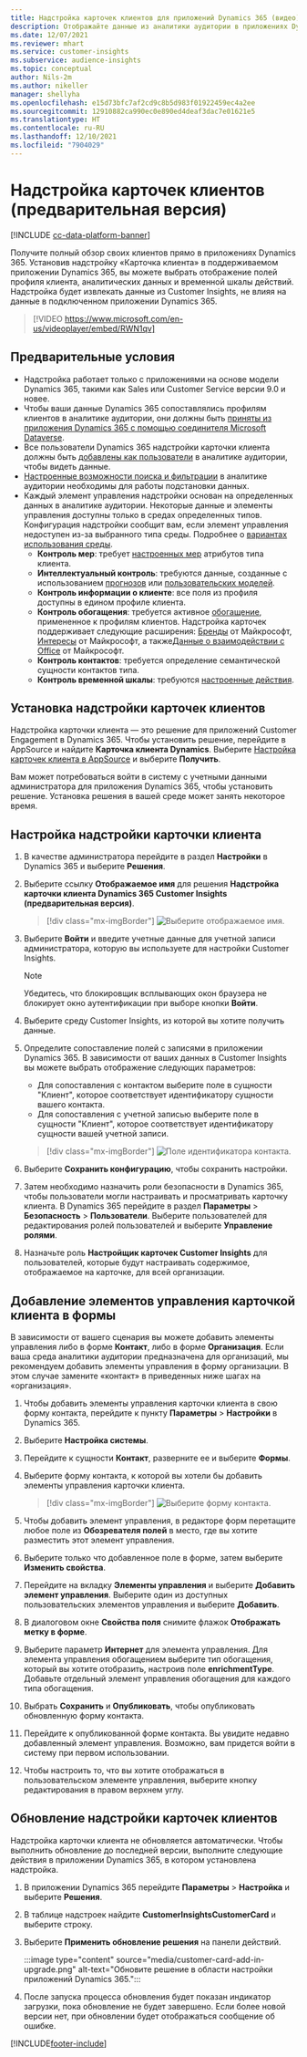 ```yaml
---
title: Надстройка карточек клиентов для приложений Dynamics 365 (видео)
description: Отображайте данные из аналитики аудитории в приложениях Dynamics 365 с помощью этой надстройки.
ms.date: 12/07/2021
ms.reviewer: mhart
ms.service: customer-insights
ms.subservice: audience-insights
ms.topic: conceptual
author: Nils-2m
ms.author: nikeller
manager: shellyha
ms.openlocfilehash: e15d73bfc7af2cd9c8b5d983f01922459ec4a2ee
ms.sourcegitcommit: 12910882ca990ec0e890ed4deaf3dac7e01621e5
ms.translationtype: HT
ms.contentlocale: ru-RU
ms.lasthandoff: 12/10/2021
ms.locfileid: "7904029"
---
```

# <a name="customer-card-add-in-preview"></a>Надстройка карточек клиентов (предварительная версия)

[!INCLUDE [cc-data-platform-banner](../includes/cc-data-platform-banner.md)]

Получите полный обзор своих клиентов прямо в приложениях Dynamics 365. Установив надстройку «Карточка клиента» в поддерживаемом приложении Dynamics 365, вы можете выбрать отображение полей профиля клиента, аналитических данных и временной шкалы действий. Надстройка будет извлекать данные из Customer Insights, не влияя на данные в подключенном приложении Dynamics 365.

> [!VIDEO https://www.microsoft.com/en-us/videoplayer/embed/RWN1qv]

## <a name="prerequisites"></a>Предварительные условия

- Надстройка работает только с приложениями на основе модели Dynamics 365, такими как Sales или Customer Service версии 9.0 и новее.
- Чтобы ваши данные Dynamics 365 сопоставлялись профилям клиентов в аналитике аудитории, они должны быть [приняты из приложения Dynamics 365 с помощью соединителя Microsoft Dataverse](connect-power-query.md).
- Все пользователи Dynamics 365 надстройки карточки клиента должны быть [добавлены как пользователи](permissions.md) в аналитике аудитории, чтобы видеть данные.
- [Настроенные возможности поиска и фильтрации](search-filter-index.md) в аналитике аудитории необходимы для работы подстановки данных.
- Каждый элемент управления надстройки основан на определенных данных в аналитике аудитории. Некоторые данные и элементы управления доступны только в средах определенных типов. Конфигурация надстройки сообщит вам, если элемент управления недоступен из-за выбранного типа среды. Подробнее о [вариантах использования среды](work-with-business-accounts.md).
  - **Контроль мер**: требует [настроенных мер](measures.md) атрибутов типа клиента.
  - **Интеллектуальный контроль**: требуются данные, созданные с использованием [прогнозов](predictions.md) или [пользовательских моделей](custom-models.md).
  - **Контроль информации о клиенте**: все поля из профиля доступны в едином профиле клиента.
  - **Контроль обогащения**: требуется активное [обогащение](enrichment-hub.md), примененное к профилям клиентов. Надстройка карточек поддерживает следующие расширения: [Бренды](enrichment-microsoft.md) от Майкрософт, [Интересы](enrichment-microsoft.md) от Майкрософт, а также[Данные о взаимодействии с Office](enrichment-office.md) от Майкрософт.
  - **Контроль контактов**: требуется определение семантической сущности контактов типа.
  - **Контроль временной шкалы**: требуются [настроенные действия](activities.md).

## <a name="install-the-customer-card-add-in"></a>Установка надстройки карточек клиентов

Надстройка карточки клиента — это решение для приложений Customer Engagement в Dynamics 365. Чтобы установить решение, перейдите в AppSource и найдите **Карточка клиента Dynamics**. Выберите [Настройка карточек клиента в AppSource](https://appsource.microsoft.com/product/dynamics-365/mscrm.dynamics_365_customer_insights_customer_card_addin?tab=Overview) и выберите **Получить**.

Вам может потребоваться войти в систему с учетными данными администратора для приложения Dynamics 365, чтобы установить решение. Установка решения в вашей среде может занять некоторое время.

## <a name="configure-the-customer-card-add-in"></a>Настройка надстройки карточки клиента

1. В качестве администратора перейдите в раздел **Настройки** в Dynamics 365 и выберите **Решения**.

1. Выберите ссылку **Отображаемое имя** для решения **Надстройка карточки клиента Dynamics 365 Customer Insights (предварительная версия)**.

   > [!div class="mx-imgBorder"]
   > ![Выберите отображаемое имя.](media/select-display-name.png "Выберите отображаемое имя.")

1. Выберите **Войти** и введите учетные данные для учетной записи администратора, которую вы используете для настройки Customer Insights.

   > [!NOTE]
   > Убедитесь, что блокировщик всплывающих окон браузера не блокирует окно аутентификации при выборе кнопки **Войти**.

1. Выберите среду Customer Insights, из которой вы хотите получить данные.

1. Определите сопоставление полей с записями в приложении Dynamics 365. В зависимости от ваших данных в Customer Insights вы можете выбрать отображение следующих параметров:
   - Для сопоставления с контактом выберите поле в сущности "Клиент", которое соответствует идентификатору сущности вашего контакта.
   - Для сопоставления с учетной записью выберите поле в сущности "Клиент", которое соответствует идентификатору сущности вашей учетной записи.

   > [!div class="mx-imgBorder"]
   > ![Поле идентификатора контакта.](media/contact-id-field.png "Поле идентификатора контакта.")

1. Выберите **Сохранить конфигурацию**, чтобы сохранить настройки.

1. Затем необходимо назначить роли безопасности в Dynamics 365, чтобы пользователи могли настраивать и просматривать карточку клиента. В Dynamics 365 перейдите в раздел **Параметры** > **Безопасность** > **Пользователи**. Выберите пользователей для редактирования ролей пользователей и выберите **Управление ролями**.

1. Назначьте роль **Настройщик карточек Customer Insights** для пользователей, которые будут настраивать содержимое, отображаемое на карточке, для всей организации.

## <a name="add-customer-card-controls-to-forms"></a>Добавление элементов управления карточкой клиента в формы

В зависимости от вашего сценария вы можете добавить элементы управления либо в форме **Контакт**, либо в форме **Организация**. Если ваша среда аналитики аудитории предназначена для организаций, мы рекомендуем добавить элементы управления в форму организации. В этом случае замените «контакт» в приведенных ниже шагах на «организация».

1. Чтобы добавить элементы управления карточки клиента в свою форму контакта, перейдите к пункту **Параметры** > **Настройки** в Dynamics 365.

1. Выберите **Настройка системы**.

1. Перейдите к сущности **Контакт**, разверните ее и выберите **Формы**.

1. Выберите форму контакта, к которой вы хотели бы добавить элементы управления карточки клиента.

    > [!div class="mx-imgBorder"]
    > ![Выберите форму контакта.](media/contact-active-forms.png "Выберите форму контакта.")

1. Чтобы добавить элемент управления, в редакторе форм перетащите любое поле из **Обозревателя полей** в место, где вы хотите разместить этот элемент управления.

1. Выберите только что добавленное поле в форме, затем выберите **Изменить свойства**.

1. Перейдите на вкладку **Элементы управления** и выберите **Добавить элемент управления**. Выберите один из доступных пользовательских элементов управления и выберите **Добавить**.

1. В диалоговом окне **Свойства поля** снимите флажок **Отображать метку в форме**.

1. Выберите параметр **Интернет** для элемента управления. Для элемента управления обогащением выберите тип обогащения, который вы хотите отобразить, настроив поле **enrichmentType**. Добавьте отдельный элемент управления обогащения для каждого типа обогащения.

1. Выбрать **Сохранить** и **Опубликовать**, чтобы опубликовать обновленную форму контакта.

1. Перейдите к опубликованной форме контакта. Вы увидите недавно добавленный элемент управления. Возможно, вам придется войти в систему при первом использовании.

1. Чтобы настроить то, что вы хотите отображаться в пользовательском элементе управления, выберите кнопку редактирования в правом верхнем углу.

## <a name="upgrade-customer-card-add-in"></a>Обновление надстройки карточек клиентов

Надстройка карточки клиента не обновляется автоматически. Чтобы выполнить обновление до последней версии, выполните следующие действия в приложении Dynamics 365, в котором установлена надстройка.

1. В приложении Dynamics 365 перейдите **Параметры** > **Настройка** и выберите **Решения**.

1. В таблице надстроек найдите **CustomerInsightsCustomerCard** и выберите строку.

1. Выберите **Применить обновление решения** на панели действий.

   :::image type="content" source="media/customer-card-add-in-upgrade.png" alt-text="Обновите решение в области настройки приложений Dynamics 365.":::

1. После запуска процесса обновления будет показан индикатор загрузки, пока обновление не будет завершено. Если более новой версии нет, при обновлении будет отображаться сообщение об ошибке.


[!INCLUDE[footer-include](../includes/footer-banner.md)]
